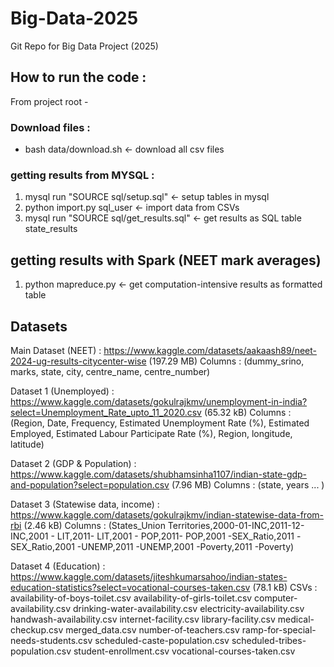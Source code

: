 # Big-Data-2025

Git Repo for Big Data Project (2025) 

## How to run the code : 

From project root -

### Download files : 

 - bash data/download.sh 					<- download all csv files

### getting results from MYSQL :

1. mysql run "SOURCE sql/setup.sql"			<- setup tables in mysql
2. python import.py sql_user				<- import data from CSVs
3. mysql run "SOURCE sql/get_results.sql" 	<- get results as SQL table state_results

## getting results with Spark (NEET mark averages)

1. python mapreduce.py						<- get computation-intensive results as formatted table 

## Datasets

Main Dataset (NEET) : https://www.kaggle.com/datasets/aakaash89/neet-2024-ug-results-citycenter-wise (197.29 MB)
Columns : (dummy_srino, marks, state, city, centre_name, centre_number)

Dataset 1 (Unemployed) : https://www.kaggle.com/datasets/gokulrajkmv/unemployment-in-india?select=Unemployment_Rate_upto_11_2020.csv (65.32 kB)
Columns : (Region, Date, Frequency, Estimated Unemployment Rate (%), Estimated Employed, Estimated Labour Participate Rate (%), Region, longitude, latitude)

Dataset 2 (GDP & Population) : https://www.kaggle.com/datasets/shubhamsinha1107/indian-state-gdp-and-population?select=population.csv (7.96 MB)
Columns : (state, years ... ) 

Dataset 3 (Statewise data, income) : https://www.kaggle.com/datasets/gokulrajkmv/indian-statewise-data-from-rbi (2.46 kB)
Columns : (States_Union Territories,2000-01-INC,2011-12-INC,2001 - LIT,2011- LIT,2001 - POP,2011- POP,2001 -SEX_Ratio,2011 -SEX_Ratio,2001 -UNEMP,2011 -UNEMP,2001 -Poverty,2011 -Poverty)

Dataset 4 (Education) : https://www.kaggle.com/datasets/jiteshkumarsahoo/indian-states-education-statistics?select=vocational-courses-taken.csv (78.1 kB)
CSVs : availability-of-boys-toilet.csv
availability-of-girls-toilet.csv
computer-availability.csv
drinking-water-availability.csv
electricity-availability.csv
handwash-availability.csv
internet-facility.csv
library-facility.csv
medical-checkup.csv
merged_data.csv
number-of-teachers.csv
ramp-for-special-needs-students.csv
scheduled-caste-population.csv
scheduled-tribes-population.csv
student-enrollment.csv
vocational-courses-taken.csv
